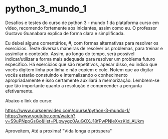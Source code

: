 # python_3_mundo_1
Desafios e testes do curso de python 3 - mundo 1 da plataforma curso em vídeo, recomendo fortemente aos iniciantes, assim como eu.
O professor Gustavo Guanabara explica de forma clara e simplificada.

Eu deixei alguns comentários, #, com formas alternativas para resolver os exercícios. 
Teste diversas maneiras de resolver os problemas, para treinar e assimilar o conteúdo. Assim, ao longo do tempo, será possível indicar/utilizar a forma mais adequada para resolver um problema futuro específico.
Há exercícios que são repetitivos, apesar disso, eu indico que vocês digitem linha por linha e não copiem e cole. Notem que ao digitar vocês estarão constuindo e internalizando o conhecimento apropriadamente e isso certamente auxiliará a memorização.
Lembrem-se que tão importante quanto a resolução é compreender a pergunta efetivamente.


Abaixo o link do curso:

https://www.cursoemvideo.com/course/python-3-mundo-1/
https://www.youtube.com/watch?v=S9uPNppGsGo&list=PLpwygc0AuGOXJ18fPwPNIeXvzKid_AUkm

Aproveitem,
Até a proxima!
"Vida longa e próspera"
